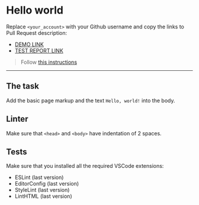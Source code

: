 # Hello world

Replace `<your_account>` with your Github username and copy the links to Pull Request description:
- [DEMO LINK](https://Alexkill667.github.io/layout_hello-world-1/)
- [TEST REPORT LINK](https://Alexkill667.github.io/layout_hello-world-1/report/html_report/)

> Follow [this instructions](https://mate-academy.github.io/layout_task-guideline/#how-to-solve-the-layout-tasks-on-github)
___

## The task

Add the basic page markup and the text `Hello, world!` into the body.

## Linter

Make sure that `<head>` and `<body>` have indentation of 2 spaces.

## Tests

Make sure that you installed all the required VSCode extensions:

- ESLint (last version)
- EditorConfig (last version)
- StyleLint (last version)
- LintHTML (last version)

